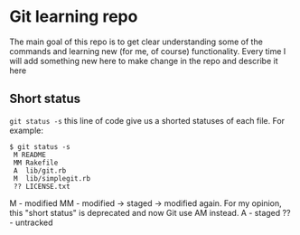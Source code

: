 # Git learning repo

The main goal of this repo is to get clear understanding some of the commands and learning new (for me, of course) functionality.
Every time I will add something new here to make change in the repo and describe it here

## Short status

`git status -s` this line of code give us a shorted statuses of each file. 
For example:
```
$ git status -s
 M README
 MM Rakefile
 A  lib/git.rb
 M  lib/simplegit.rb
 ?? LICENSE.txt
```

M - modified
MM - modified -> staged -> modified again. For my opinion, this "short status" is deprecated and now Git use AM instead.
A - staged
?? - untracked
